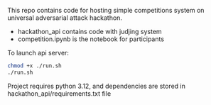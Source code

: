This repo contains code for hosting simple competitions system on universal adversarial attack hackathon.

- hackathon_api contains code with judjing system
- competition.ipynb is the notebook for participants

To launch api server: 
```bash
chmod +x ./run.sh
./run.sh
```

Project requires python 3.12, and dependencies are stored in hackathon_api/requirements.txt file